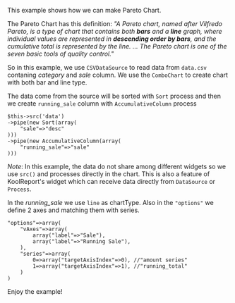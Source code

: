 This example shows how we can make Pareto Chart.

The Pareto Chart has this definition: _"A Pareto chart, named after Vilfredo Pareto, is a type of chart that contains both __bars__ and a __line__ graph, where individual values are represented in __descending order by bars__, and the cumulative total is represented by the line. ... The Pareto chart is one of the seven basic tools of quality control."_

So in this example, we use `CSVDataSource` to read data from `data.csv` contaning _category_ and _sale_ column. We use the `ComboChart` to create chart with both bar and line type. 

The data come from the source will be sorted with `Sort` process and then we create `running_sale` column with `AccumulativeColumn` process

```
$this->src('data')
->pipe(new Sort(array(
    "sale"=>"desc"
)))
->pipe(new AccumulativeColumn(array(
    "running_sale"=>"sale"
)))
```

_Note_: In this example, the data do not share among different widgets so we use `src()` and processes directly in the chart. This is also a feature of KoolReport's widget which can receive data directly from `DataSource` or `Process`.

In the _running_sale_ we use `line` as chartType. Also in the `"options"` we define 2 axes and matching them with series.

```
"options"=>array(
    "vAxes"=>array(
        array("label"=>"Sale"),
        array("label"=>"Running Sale"),  
    ),
    "series"=>array(
        0=>array("targetAxisIndex"=>0), //"amount series"
        1=>array("targetAxisIndex"=>1), //"running_total"
    )
)
```

Enjoy the example!